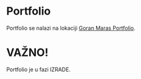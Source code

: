 # Portfolio

Portfolio se nalazi na lokaciji [Goran Maras Portfolio](https://goranmaras.000webhostapp.com/). 

# VAŽNO!

Portfolio je u fazi IZRADE.
